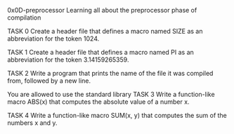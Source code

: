 0x0D-preprocessor
Learning all about the preprocessor phase of compilation

TASK 0 Create a header file that defines a macro named SIZE as an abbreviation for the token 1024.

TASK 1 Create a header file that defines a macro named PI as an abbreviation for the token 3.14159265359.

TASK 2 Write a program that prints the name of the file it was compiled from, followed by a new line.

You are allowed to use the standard library
TASK 3 Write a function-like macro ABS(x) that computes the absolute value of a number x.

TASK 4 Write a function-like macro SUM(x, y) that computes the sum of the numbers x and y.
